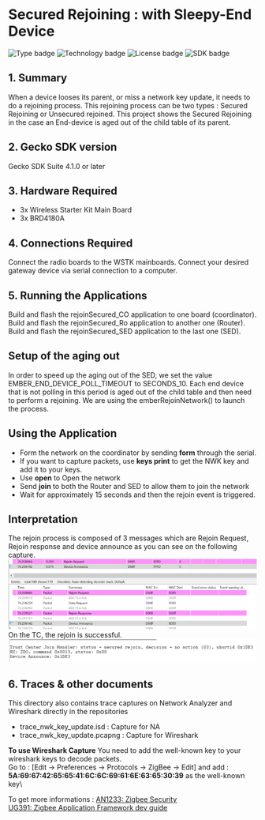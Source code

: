 # Secured Rejoining :  with Sleepy-End Device
![Type badge](https://img.shields.io/badge/Type-Virtual%20application-green)
![Technology badge](https://img.shields.io/badge/Technology-Zigbee-green)
![License badge](https://img.shields.io/badge/License-Zlib-green)
![SDK badge](https://img.shields.io/badge/SDK-v4.1.0-green)

## 1. Summary
When a device looses its parent, or miss a network key update, it needs to do a rejoining process. This rejoining process can be two types : Secured Rejoining or Unsecured rejoined.
This project shows the Secured Rejoining in the case an End-device is aged out of the child table of its parent.

## 2. Gecko SDK version
Gecko SDK Suite 4.1.0 or later
## 3. Hardware Required
* 3x Wireless Starter Kit Main Board 
* 3x BRD4180A
## 4. Connections Required
Connect the radio boards to the WSTK mainboards. Connect your desired gateway device via serial connection to a computer. 

## 5. Running the Applications
Build and flash the rejoinSecured_CO application to one board (coordinator).
Build and flash the rejoinSecured_Ro application to another one (Router).
Build and flash the rejoinSecured_SED application to the last one (SED).

## Setup of the aging out
In order to speed up the aging out of the SED, we set the value EMBER_END_DEVICE_POLL_TIMEOUT to SECONDS_10. Each end device that is not polling in this period is aged out of the child table and then need to perform a rejoining. We are using the emberRejoinNetwork() to launch the process.
## Using the Application
* Form the network on the coordinator by sending **form** through the serial.
* If you want to capture packets, use **keys print** to get the NWK key and add it to your keys.
* Use **open** to Open the network
* Send **join** to both the Router and SED to allow them to join the network
* Wait for approximately 15 seconds and then the rejoin event is triggered.

## Interpretation
The rejoin process is composed of 3 messages which are Rejoin Request, Rejoin response and device announce
as you can see on the following capture.\
![alt text](doc/rejoinCapture.PNG "Rejoin Trace")\
On the TC, the rejoin is successful.\
![alt text](doc/SecuredRejoinTC.PNG "Secured Rejoining")

## 6. Traces & other documents
This directory also contains trace captures on Network Analyzer and Wireshark directly in the repositories
* trace_nwk_key_update.isd : Capture for NA
* trace_nwk_key_update.pcapng : Capture for Wireshark   

**To use Wireshark Capture**
You need to add the well-known key to your wireshark keys to decode packets.\
Go to : [Edit -> Preferences -> Protocols -> ZigBee -> Edit] and add :
**5A:69:67:42:65:65:41:6C:6C:69:61:6E:63:65:30:39** as the well-known key\

To get more informations : [AN1233: Zigbee Security](https://www.silabs.com/documents/public/application-notes/an1233-zigbee-security.pdf)\
[UG391: Zigbee Application Framework dev guide](https://www.silabs.com/documents/public/user-guides/ug391-zigbee-app-framework-dev-guide.pdf)
